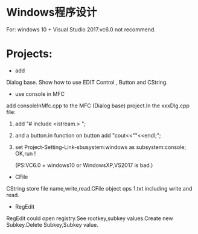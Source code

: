 #  Windows程序设计


For: windows 10 + Visual Studio 2017.vc6.0 not recommend. 


# Projects:

* add 

Dialog base. Show how to use EDIT Control , Button and CString.
 
* use console in MFC 

add consoleInMfc.cpp to the MFC (Dialog base) project.In the xxxDlg.cpp file:    
1. add "# include <istream.> ";   
2. and a button.in function on button add "cout<<""<<endl;";   
3. set Project-Setting-Link-sbusystem:windows as subsystem:console;   
OK,run !      

   (PS:VC6.0 + windows10 or WindowsXP,VS2017 is bad.)

* CFile

CString store file name,write,read.CFile object ops 1.txt including write and read.

* RegEdit

RegEdit could open registry.See rootkey,subkey values.Create new Subkey.Delete Subkey,Subkey value.  


